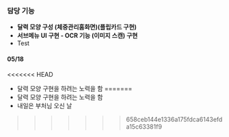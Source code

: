 ### 담당 기능

 - **달력 모양 구성 (체중관리홈화면)(플립카드 구현)**
 - **서브메뉴 UI 구현 - OCR 기능 (이미지 스캔) 구현**
 - Test



#### 05/18

<<<<<<< HEAD
- 달력 모양 구현을 하려는 노력을 함
=======
- 달력 모양 구현을 하려는 노력을 함
- 내일은 부처님 오신 날
>>>>>>> 658ceb144e1336a175fdca6143efda15c63381f9
